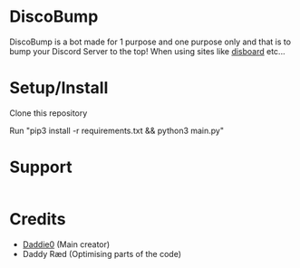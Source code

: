 # DiscoBump
DiscoBump is a bot made for 1 purpose and one purpose only and that is to bump your Discord Server to the top! 
When using sites like [disboard](https://disboard.org) etc... 

# Setup/Install
Clone this repository

Run "pip3 install -r requirements.txt && python3 main.py"

# Support

<a href="https://discord.gg/6JaPydQ"><img src="https://discord.com/api/guilds/743205482507927568/widget.png?style=banner2" alt="" /></a>

# Credits
* [Daddie0](https://github.com/GoByeBye) (Main creator)
* Daddy Ræd (Optimising parts of the code)
